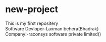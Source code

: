 # new-project
This is my first repositery
<br>
Software Devloper-Laxman behera(Bhadrak)
<br>
Company:-raconsys software private limited()
